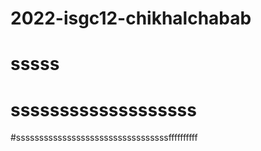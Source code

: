 # 2022-isgc12-chikhalchabab

# sssss
# sssssssssssssssssss
#sssssssssssssssssssssssssssssssssffffffffff